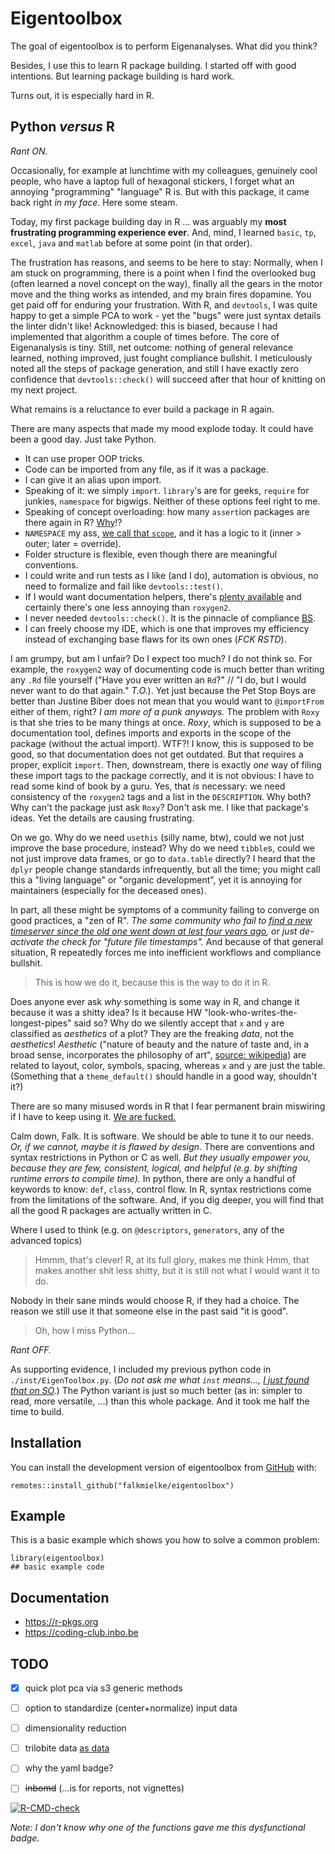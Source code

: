 
# Eigentoolbox

The goal of eigentoolbox is to perform Eigenanalyses.
What did you think?

Besides, I use this to learn R package building. 
I started off with good intentions.
But learning package building is hard work. 

Turns out, it is especially hard in R.


## Python *versus* R
*Rant ON.*

Occasionally, for example at lunchtime with my colleagues, genuinely cool people, who have a laptop full of hexagonal stickers, I forget what an annoying "programming" "language" R is.
But with this package, it came back right *in my face*.
Here some steam.


Today, my first package building day in R ...
was arguably my **most frustrating programming experience ever**. 
And, mind, I learned `basic`, `tp`, `excel`, `java` and `matlab` before at some point (in that order).


The frustration has reasons, and seems to be here to stay:
Normally, when I am stuck on programming, there is a point when I find the overlooked bug (often learned a novel concept on the way), finally all the gears in the motor move and the thing works as intended, and my brain fires dopamine.
You get paid off for enduring your frustration.
With R, and `devtools`, I was quite happy to get a simple PCA to work - yet the "bugs" were just syntax details the linter didn't like!
Acknowledged: this is biased, because I had implemented that algorithm a couple of times before.
The core of Eigenanalysis is tiny.
Still, net outcome: nothing of general relevance learned, nothing improved, just fought compliance bullshit.
I meticulously noted all the steps of package generation, and still I have exactly zero confidence that `devtools::check()` will succeed after that hour of knitting on my next project. 

What remains is a reluctance to ever build a package in R again.


There are many aspects that made my mood explode today.
It could have been a good day.
Just take Python.

- It can use proper OOP tricks.
- Code can be imported from any file, as if it was a package.
- I can give it an alias upon import.
- Speaking of it: we simply `import`. `library`'s are for geeks, `require` for junkies, `namespace` for bigwigs. Neither of these options feel right to me.
- Speaking of concept overloading: how many `assert`ion packages are there again in R? [Why](https://blog.djnavarro.net/posts/2023-08-08_being-assertive)!?
- `NAMESPACE` my ass, [we call that `scope`](https://en.wikipedia.org/wiki/Scope_(computer_science)), and it has a logic to it (inner > outer; later = override).
- Folder structure is flexible, even though there are meaningful conventions.
- I could write and run tests as I like (and I do), automation is obvious, no need to formalize and fail like `devtools::test()`.
- If I would want documentation helpers, there's [plenty available](https://wiki.python.org/moin/DocumentationTools) and certainly there's one less annoying than `roxygen2`.
- I never needed `devtools::check()`. It is the pinnacle of compliance [BS](https://callingbullshit.org).
- I can freely choose my IDE, which is one that improves my efficiency instead of exchanging base flaws for its own ones (*FCK RSTD*).


I am grumpy, but am I unfair?
Do I expect too much?
I do not think so.
For example, the `roxygen2` way of documenting code is much better than writing any `.Rd` file yourself ("Have you ever written an `Rd`?" // "I do, but I would never want to do that again." *T.O.*).
Yet just because the Pet Stop Boys are better than Justine Biber does not mean that you would want to `@importFrom` either of them, right?
*I am more of a punk anyways.*
The problem with `Roxy` is that she tries to be many things at once.
*Roxy*, which is supposed to be a documentation tool, defines imports and exports in the scope of the package (without the actual import).
WTF?!
I know, this is supposed to be good, so that documentation does not get outdated. 
But that requires a proper, explicit `import`.
Then, downstream, there is exactly *one* way of filing these import tags to the package correctly, and it is not obvious: I have to read some kind of book by a guru.
Yes, that *is* necessary: we need consistency of the `roxygen2` tags and a list in the `DESCRIPTION`.
Why both? Why can't the package just ask `Roxy`?
Don't ask me.
I like that package's ideas. 
Yet the details are causing frustrating.


On we go.
Why do we need `usethis` (silly name, btw), could we not just improve the base procedure, instead?
Why do we need `tibble`s, could we not just improve data frames, or go to `data.table` directly?
I heard that the `dplyr` people change standards infrequently, but all the time; you might call this a "living language" or "organic development", yet it is annoying for maintainers (especially for the deceased ones). 

In part, all these might be symptoms of a community failing to converge on good practices, a "zen of R".
*The same community who fail to [find a new timeserver since the old one went down at lest four years ago](https://stackoverflow.com/a/63616156), or just de-activate the check for "future file timestamps".*
And because of that general situation, R repeatedly forces me into inefficient workflows and compliance bullshit.
> This is how we do it, because this is the way to do it in R.


Does anyone ever ask *why* something is some way in R, and change it because it was a shitty idea?
Is it because HW "look-who-writes-the-longest-pipes" said so?
Why do we silently accept that `x` and `y` are classified as *aesthetics* of a plot? 
They are the freaking *data*, not the *aesthetics*!
*Aesthetic* ("nature of beauty and the nature of taste and, in a broad sense, incorporates the philosophy of art", [source: wikipedia](https://en.wikipedia.org/wiki/Aesthetics)) are related to layout, color, symbols, spacing, whereas `x` and `y` are just the table.
(Something that a `theme_default()` should handle in a good way, shouldn't it?)

There are so many misused words in R that I fear permanent brain miswiring if I have to keep using it.
[We are fucked.](https://theonion.com/expert-explains-why-essentially-youre-fucked)


Calm down, Falk. 
It is software. 
We should be able to tune it to our needs.
*Or, if we cannot, maybe it is flawed by design.*
There are conventions and syntax restrictions in Python or C as well.
*But they usually empower you, because they are few, consistent, logical, and helpful (e.g. by shifting runtime errors to compile time).*
In python, there are only a handful of keywords to know: `def`, `class`, control flow.
In R, syntax restrictions come from the limitations of the software.
And, if you dig deeper, you will find that all the good R packages are actually written in C.


Where I used to think (e.g. on `@descriptors`, `generators`, any of the advanced topics)
> Hmmm, that's clever!
R, at its full glory, makes me think
> Hmm, that makes another shit less shitty, but it is still not what I would want it to do.

Nobody in their sane minds would choose R, if they had a choice.
The reason we still use it that someone else in the past said "it is good".


> Oh, how I miss Python...


*Rant OFF.*


As supporting evidence, I included my previous python code in `./inst/EigenToolbox.py`. 
(*Do not ask me what `inst` means..., [I just found that on SO](https://stackoverflow.com/a/30794104).*)
The Python variant is just so much better (as in: simpler to read, more versatile, ...) than this whole package.
And it took me half the time to build.



## Installation

You can install the development version of eigentoolbox from [GitHub](https://github.com/) with:

```{r, eval=FALSE}
remotes::install_github("falkmielke/eigentoolbox")
```

## Example

This is a basic example which shows you how to solve a common problem:

```{r, eval=FALSE}
library(eigentoolbox)
## basic example code
```

## Documentation

- https://r-pkgs.org
- https://coding-club.inbo.be



## TODO

- [X] quick plot pca via s3 generic methods
- [ ] option to standardize (center+normalize) input data
- [ ] dimensionality reduction
- [ ] trilobite data [as data](https://r-pkgs.org/data.html)
- [ ] why the yaml badge?
- [ ] ~~inbomd~~ (...is for reports, not vignettes)


<!-- badges: start -->
  [![R-CMD-check](https://github.com/falkmielke/eigentoolbox/actions/workflows/R-CMD-check.yaml/badge.svg)](https://github.com/falkmielke/eigentoolbox/actions/workflows/R-CMD-check.yaml)
<!-- badges: end -->
*Note: I don't know why one of the functions gave me this dysfunctional badge.*

